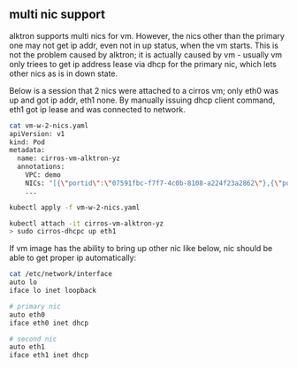 ## multi nic support

alktron supports multi nics for vm. However, the nics other than the primary one may not get ip addr, even not in up status, when the vm starts. This is not the problem caused by alktron; it is actually caused by vm - usually vm only triees to get ip address lease via dhcp for the primary nic, which lets other nics as is in down state.

Below is a session that 2 nics were attached to a cirros vm; only eth0 was up and got ip addr, eth1 none. By manually issuing dhcp client command, eth1 got ip lease and was connected to network.

```bash
cat vm-w-2-nics.yaml
apiVersion: v1
kind: Pod
metadata:
  name: cirros-vm-alktron-yz
  annotations:
    VPC: demo
    NICs: "[{\"portid\":\"07591fbc-f7f7-4c0b-8108-a224f23a2862\"},{\"portid\":\"82bcd9b6-108d-4906-8ec6-08435746b4dd\"}]"
    ...

kubectl apply -f vm-w-2-nics.yaml

kubectl attach -it cirros-vm-alktron-yz
> sudo cirros-dhcpc up eth1
```

If vm image has the ability to bring up other nic like below, nic should be able to get proper ip automatically:
```bash
cat /etc/network/interface
auto lo
iface lo inet loopback

# primary nic
auto eth0
iface eth0 inet dhcp

# second nic
auto eth1
iface eth1 inet dhcp
```